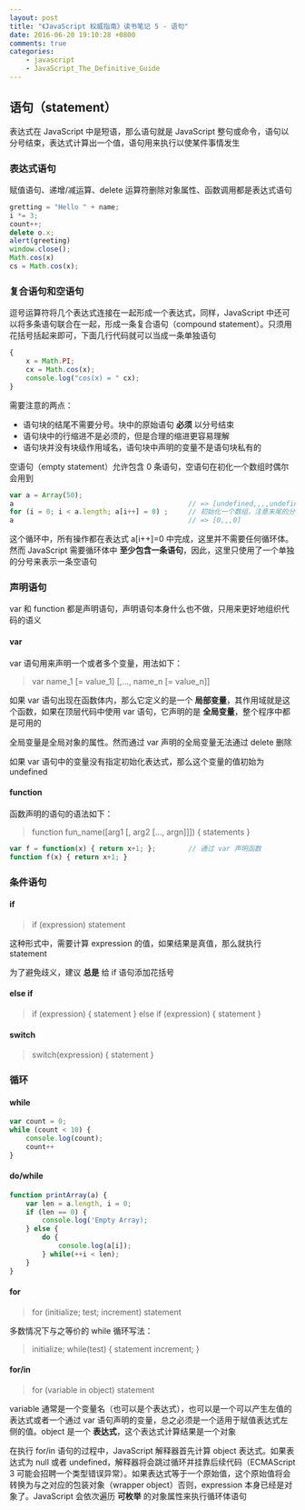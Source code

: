 ```yaml
---
layout: post
title: "《JavaScript 权威指南》读书笔记 5 - 语句"
date: 2016-06-20 19:10:28 +0800
comments: true
categories:
    - javascript
    - JavaScript_The_Definitive_Guide
---
```


## 语句（statement）

表达式在 JavaScript 中是短语，那么语句就是 JavaScript 整句或命令，语句以分号结束，表达式计算出一个值，语句用来执行以使某件事情发生

### 表达式语句

赋值语句、递增/减运算、delete 运算符删除对象属性、函数调用都是表达式语句

```javascript
gretting = "Hello " + name;
i *= 3;
count++;
delete o.x;
alert(greeting)
window.close();
Math.cos(x)
cs = Math.cos(x);
```

### 复合语句和空语句

逗号运算符将几个表达式连接在一起形成一个表达式，同样，JavaScript 中还可以将多条语句联合在一起，形成一条复合语句（compound statement）。只须用花括号括起来即可，下面几行代码就可以当成一条单独语句

```javascript
{
    x = Math.PI;
    cx = Math.cos(x);
    console.log("cos(x) = " cx);
}
```

需要注意的两点：

* 语句块的结尾不需要分号。块中的原始语句 __必须__ 以分号结束
* 语句块中的行缩进不是必须的，但是合理的缩进更容易理解
* 语句块并没有块级作用域名，语句块中声明的变量不是语句块私有的

空语句（empty statement）允许包含 0 条语句，空语句在初化一个数组时偶尔会用到

```javascript
var a = Array(50);
a                                           // => [undefined,,,,undefined]
for (i = 0; i < a.length; a[i++] = 0) ;     // 初始化一个数组，注意末尾的分号不能少
a                                           // => [0,,,0]
```

这个循环中，所有操作都在表达式 a[i++]=0 中完成，这里并不需要任何循环体。然而 JavaScript 需要循环体中 __至少包含一条语句__，因此，这里只使用了一个单独的分号来表示一条空语句

### 声明语句

var 和 function 都是声明语句，声明语句本身什么也不做，只用来更好地组织代码的语义

#### var

var 语句用来声明一个或者多个变量，用法如下：

> var name_1 [= value_1] [,..., name_n [= value_n]]

如果 var 语句出现在函数体内，那么它定义的是一个 __局部变量__，其作用域就是这个函数，如果在顶层代码中使用 var 语句，它声明的是 __全局变量__，整个程序中都是可用的

全局变量是全局对象的属性。然而通过 var 声明的全局变量无法通过 delete 删除

如果 var 语句中的变量没有指定初始化表达式，那么这个变量的值初始为 undefined

#### function

函数声明的语句的语法如下：

>function fun_name([arg1 [, arg2 [..., argn]]]) {
>    statements
>}

```javascript
var f = function(x) { return x+1; };        // 通过 var 声明函数
function f(x) { return x+1; }
```

### 条件语句

#### if

>if (expression)
>    statement

这种形式中，需要计算 expression 的值，如果结果是真值，那么就执行 statement

为了避免歧义，建议 __总是__ 给 if 语句添加花括号


#### else if

>if (expression) {
>    statement
>} else if (expression) {
>    statement
>}

#### switch

>switch(expression) {
>    statement
>}

### 循环

#### while

```javascript
var count = 0;
while (count < 10) {
    console.log(count);
    count++
}
```

#### do/while

```javascript
function printArray(a) {
    var len = a.length, i = 0;
    if (len == 0) {
        console.log('Empty Array);
    } else {
        do {
            console.log(a[i]);
        } while(++i < len);
    }
}
```

#### for

>for (initialize; test; increment)
>    statement

多数情况下与之等价的 while 循环写法：

>initialize;
>while(test) {
>    statement
>    increment;
>}

#### for/in

>for (variable in object)
>    statement

variable 通常是一个变量名（也可以是个表达式），也可以是一个可以产生左值的表达式或者一个通过 var 语句声明的变量，总之必须是一个适用于赋值表达式左侧的值。object 是一个 __表达式__，这个表达式计算结果是一个对象

在执行 for/in 语句的过程中，JavaScript 解释器首先计算 object 表达式。如果表达式为 null 或者 undefined，解释器将会跳过循环并挂靠后续代码（ECMAScript 3 可能会招聘一个类型错误异常）。如果表达式等于一个原始值，这个原始值将会转换为与之对应的包装对象（wrapper object）否则，expression 本身已经是对象了。JavaScript 会依次遍历 __可枚举__ 的对象属性来执行循环体语句
